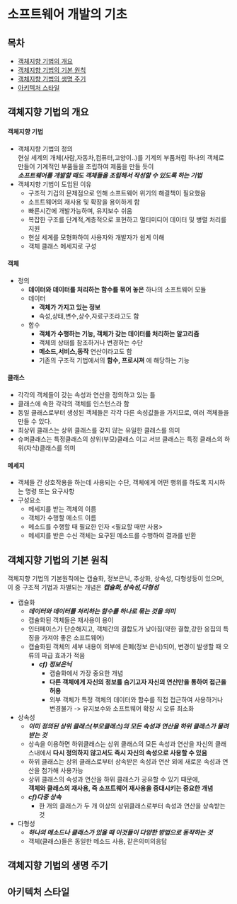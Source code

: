 소프트웨어 개발의 기초
=================
목차
-----------------

* [객체지향 기법의 개요](#객체지향-기법의-개요)  
* [객체지향 기법의 기본 원칙](#객체지향-기법의-기본-원칙)  
* [객체지향 기법의 생명 주기](#객체지향-기법의-생명-주기)  
* [아키텍처 스타일](#아키텍처-스타일)  

## 객체지향 기법의 개요  
#### 객체지향 기법  
* 객체지향 기법의 정의  
  현실 세계의 개체(사람,자동차,컴퓨터,고양이..)를 기계의 부품처럼 하나의 객체로 만들어 기계적인 부품들을 조립하여 제품을 만들 듯이  
  ***소프트웨어를 개발할 때도 객체들을 조립해서 작성할 수 있도록 하는 기법***  
* 객체지향 기법이 도입된 이유  
  * 구조적 기겁의 문제점으로 인해 소프트웨어 위기의 해결책이 필요했음  
  * 소프트웨어의 재사용 및 확장을 용이하게 함  
  * 빠른시간에 개발가능하며, 유지보수 쉬움  
  * 복잡한 구조를 단계적,계층적으로 표현하고 멀티미디어 데이터 및 병렬 처리를 지원  
  * 현실 세계를 모형화하여 사용자와 개발자가 쉽게 이해  
  * 객체 클래스 메세지로 구성  

#### 객체  
* 정의  
  * **데이터와 데이터를 처리하는 함수를 묶어 놓은** 하나의 소프트웨어 모듈  
  * 데이터  
    * **객체가 가지고 있는 정보**  
    * 속성,상태,변수,상수,자료구조라고도 함  
  * 함수  
    * **객체가 수행하는 기능, 객체가 갖는 데이터를 처리하는 알고리즘**  
    * 객체의 상태를 참조하거나 변경하는 수단  
    * **메소드,서비스,동작** 연산이라고도 함  
    * 기존의 구조적 기법에서의 **함수, 프로시져** 에 해당하는 기능  

#### 클래스  
* 각각의 객체들이 갖는 속성과 연산을 정의하고 있는 틀  
* 클래스에 속한 각각의 객체를 인스턴스라 함  
* 동일 클래스로부터 생성된 객체들은 각각 다른 속성값들을 가지므로, 여러 객체들을 만들 수 있다.  
* 최상위 클래스는 상위 클래스를 갖지 않는 유일한 클래스를 의미  
* 슈퍼클래스는 특정클래스의 상위(부모)클래스 이고 서브 클래스는 특정 클래스의 하위(자식)클래스를 의미  

#### 메세지  
* 객체들 간 상호작용을 하는데 사용되는 수단, 객체에게 어떤 행위를 하도록 지시하는 명령 또는 요구사항  
* 구성요소  
  * 메세지를 받는 객체의 이름  
  * 객체가 수행할 메소드 이름  
  * 메소드를 수행할 때 필요한 인자 <필요할 때만 사용>  
  * 메세지를 받은 수신 객체는 요구된 메소드를 수행하여 결과를 반환  

## 객체지향 기법의 기본 원칙  
객체지향 기법의 기본원칙에는 캡슐화, 정보은닉, 추상화, 상속성, 다형성등이 있으며, 이 중 구조적 기법과 차별되는 개념은 ***캡슐화,상속성,다형성***  
* 캡슐화  
  * ***데이터와 데이터를 처리하는 함수를 하나로 묶는 것을 의미***  
  * 캡슐화된 객체들은 재사용이 용이  
  * 인터페이스가 단순해지고, 객체간의 결합도가 낮아짐(약한 결합,강한 응집의 특징을 가져야 좋은 소프트웨어)  
  * 캡슐화된 객체의 세부 내용이 외부에 은폐(정보 은닉)되어, 변경이 발생할 때 오류의 파급 효과가 적음  
    * ***cf) 정보은닉***  
      * 캡슐화에서 가장 중요한 개념  
      * **다른 객체에게 자신의 정보를 숨기고자 자신의 연산만을 통하여 접근을 허용**  
      * 외부 객체가 특정 객체의 데이터와 함수를 직접 접근하여 사용하거나 변경불가 -> 유지보수와 소프트웨어 확장 시 오류 최소화  
* 상속성  
  * ***이미 정의된 상위 클래스(부모클래스)의 모든 속성과 연산을 하위 클래스가 물려받는 것***  
  * 상속을 이용하면 하위클래스는 상위 클래스의 모든 속성과 연산을 자신의 클래스내에서 **다시 정의하지 않고서도 즉시 자신의 속성으로 사용할 수 있음**  
  * 하위 클래스는 상위 클래스로부터 상속받은 속성과 연산 외에 새로운 속성과 연산을 첨가해 사용가능  
  * 상위 클래스의 속성과 연산을 하위 클래스가 공유할 수 있기 때문에,  
  **객체와 클래스의 재사용, 즉 소프트웨어 재사용을 증대시키는 중요한 개념**  
  * ***cf)다중 상속***  
    * 한 개의 클래스가 두 개 이상의 상위클래스로부터 속성과 연산을 상속받는 것  
* 다형성
  * ***하나의 메소드나 클래스가 있을 때 이것들이 다양한 방법으로 동작하는 것***
  * 객체(클래스)들은 동일한 메소드 사용, 같은의미의응답

  
## 객체지향 기법의 생명 주기

## 아키텍처 스타일
